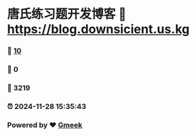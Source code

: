 # 唐氏练习题开发博客 :link: https://blog.downsicient.us.kg 
### :page_facing_up: [10](https://blog.downsicient.us.kg/tag.html) 
### :speech_balloon: 0 
### :hibiscus: 3219 
### :alarm_clock: 2024-11-28 15:35:43 
### Powered by :heart: [Gmeek](https://github.com/Meekdai/Gmeek)
